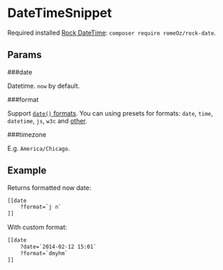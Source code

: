 DateTimeSnippet
====================

Required installed [Rock DateTime](https://github.com/romeOz/rock-date): `composer require romeOz/rock-date`.

Params
--------------------

###date

Datetime. `now` by default.

###format

Support [`date()` formats](http://php.net/manual/en/function.date.php).
You can using presets for formats: `date`, `time`, `datetime`, `js`, `w3c` and [other](https://github.com/romeOz/rock-date).

###timezone

E.g. `America/Chicago`.

Example
--------------------

Returns formatted now date:

```html
[[date
    ?format=`j n`
]]
```

With custom format:

```html
[[date
    ?date=`2014-02-12 15:01`
    ?format=`dmyhm`
]]
```